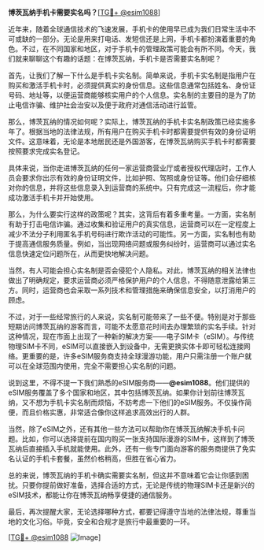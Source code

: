 **博茨瓦纳手机卡需要实名吗？**[[TG💪+ @esim1088](https://t.me/s/esim1088)]

近年来，随着全球通信技术的飞速发展，手机卡的使用早已成为我们日常生活中不可或缺的一部分。无论是用来打电话、发短信还是上网，手机卡都扮演着重要的角色。不过，在不同国家和地区，对于手机卡的管理政策可能会有所不同。今天，我们就来聊聊这个有趣的话题：在博茨瓦纳，手机卡是否需要实名制呢？

首先，让我们了解一下什么是手机卡实名制。简单来说，手机卡实名制是指用户在购买和激活手机卡时，必须提供真实的身份信息。这些信息通常包括姓名、身份证号码、地址等，以便运营商能够核实用户的个人信息。实名制的主要目的是为了防止电信诈骗、维护社会治安以及便于政府对通信活动进行监管。

那么，博茨瓦纳的情况如何呢？实际上，博茨瓦纳的手机卡实名制政策已经实施多年了。根据当地的法律法规，所有用户在购买手机卡时都需要提供有效的身份证明文件。这意味着，无论是本地居民还是外国游客，在博茨瓦纳购买手机卡时都需要按照要求完成实名登记。

具体来说，当你走进博茨瓦纳的任何一家运营商营业厅或者授权代理店时，工作人员会要求你出示有效的身份证明文件，比如护照、驾照或身份证等。他们会仔细核对你的信息，并将这些信息录入到运营商的系统中。只有完成这一流程后，你才能成功激活手机卡并开始使用。

那么，为什么要实行这样的政策呢？其实，这背后有着多重考量。一方面，实名制有助于打击电信诈骗。通过收集和验证用户的真实信息，运营商可以在一定程度上减少不法分子利用匿名手机号码进行欺诈活动的可能性。另一方面，实名制也有助于提高通信服务质量。例如，当出现网络问题或服务纠纷时，运营商可以通过实名信息快速定位问题所在，从而更快地解决问题。

当然，有人可能会担心实名制是否会侵犯个人隐私。对此，博茨瓦纳的相关法律也做出了明确规定，要求运营商必须严格保护用户的个人信息，不得随意泄露给第三方。同时，运营商也会采取一系列技术和管理措施来确保信息安全，以打消用户的顾虑。

不过，对于一些经常旅行的人来说，实名制可能带来了一些不便。特别是对于那些短期访问博茨瓦纳的游客而言，可能不太愿意花时间去办理繁琐的实名手续。针对这种情况，现在市面上出现了一种新的解决方案——电子SIM卡（eSIM）。与传统物理SIM卡不同，eSIM可以直接嵌入到设备中，无需更换实体卡即可轻松连接网络。更重要的是，许多eSIM服务商支持全球漫游功能，用户只需注册一个账户就可以在全球范围内使用，完全不需要担心实名制的问题。

说到这里，不得不提一下我们熟悉的eSIM服务商——**@esim1088**。他们提供的eSIM服务覆盖了多个国家和地区，其中包括博茨瓦纳。如果你计划前往博茨瓦纳，又不想为手机卡实名制而烦恼，不妨考虑一下他们的eSIM服务。不仅操作简便，而且价格实惠，非常适合像你这样追求高效出行的人群。

当然，除了eSIM之外，还有其他一些方法可以帮助你在博茨瓦纳解决手机卡问题。比如，你可以选择提前在国内购买一张支持国际漫游的SIM卡，这样到了博茨瓦纳后直接插入手机就能使用。此外，还有一些专门面向游客的服务商提供了免实名认证的手机卡套餐，虽然价格稍高，但胜在省心省力。

总的来说，博茨瓦纳的手机卡确实需要实名制，但这并不意味着它会让你感到困扰。只要你提前做好准备，选择合适的方式，无论是传统的物理SIM卡还是新兴的eSIM技术，都能让你在博茨瓦纳畅享便捷的通信服务。

最后，再次提醒大家，无论选择哪种方式，都要记得遵守当地的法律法规，尊重当地的文化习俗。毕竟，安全和合规才是旅行中最重要的一环。

[[TG💪+ @esim1088](https://t.me/s/esim1088) ![Image](https://i.postimg.cc/4NQfJmqS/Snipaste-2025-05-13-00-14-12.png)]